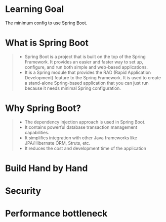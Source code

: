 # Learning Goal
The minimum config to use Spring Boot.

# What is Spring Boot
> - Spring Boot is a project that is built on the top of the Spring Framework. It provides an easier and faster way to set up, configure, and run both simple and web-based applications.
> - It is a Spring module that provides the RAD (Rapid Application Development) feature to the Spring Framework. It is used to create a stand-alone Spring-based application that you can just run because it needs minimal Spring configuration.

# Why Spring Boot?
> - The dependency injection approach is used in Spring Boot.
> - It contains powerful database transaction management capabilities.
> - It simplifies integration with other Java frameworks like JPA/Hibernate ORM, Struts, etc.
> - It reduces the cost and development time of the application

# Build Hand by Hand

# Security

# Performance bottleneck

